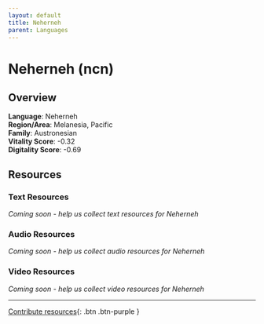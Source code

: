 ```yaml
---
layout: default
title: Neherneh
parent: Languages
---
```


# Neherneh (ncn)

## Overview

**Language**: Neherneh  
**Region/Area**: Melanesia, Pacific  
**Family**: Austronesian  
**Vitality Score**: -0.32  
**Digitality Score**: -0.69  

## Resources

### Text Resources
*Coming soon - help us collect text resources for Neherneh*

### Audio Resources
*Coming soon - help us collect audio resources for Neherneh*

### Video Resources
*Coming soon - help us collect video resources for Neherneh*

---

[Contribute resources](https://fairtrain.github.io/){: .btn .btn-purple }
